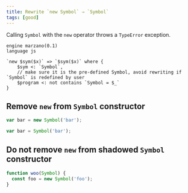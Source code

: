 ```yaml
---
title: Rewrite `new Symbol` ⇒ `Symbol`
tags: [good]
---
```


Calling `Symbol` with the `new` operator throws a `TypeError` exception.


```grit
engine marzano(0.1)
language js

`new $sym($x)` => `$sym($x)` where {
	$sym <: `Symbol`,
	// make sure it is the pre-defined Symbol, avoid rewriting if `Symbol` is redefined by user
	$program <: not contains `Symbol = $_`
}
```

## Remove `new` from `Symbol` constructor

```javascript
var bar = new Symbol('bar');
```

```typescript
var bar = Symbol('bar');
```

## Do not remove `new` from shadowed `Symbol` constructor

```javascript
function woo(Symbol) {
  const foo = new Symbol('foo');
}
```
